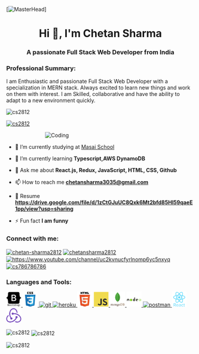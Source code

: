 [![MasterHead](https://theacemakers.com/wp-content/uploads/2020/05/coustom-web.gif)]
<h1 align="center">Hi 👋, I'm Chetan Sharma</h1>
<h3 align="center">A passionate Full Stack Web Developer from India</h3>

<h3 align="left">Professional Summary:</h3>
<p>I am Enthusiastic and passionate Full Stack Web
Developer with a specialization in MERN stack.
Always excited to learn new things and work on
them with interest. I am Skilled, collaborative and
have the ability to adapt to a new environment
quickly.</p>

<p align="left"> <img src="https://komarev.com/ghpvc/?username=cs2812&label=Profile%20views&color=0e75b6&style=flat" alt="cs2812" /> </p>

<p align="left"> <a href="https://github.com/ryo-ma/github-profile-trophy"><img src="https://github-profile-trophy.vercel.app/?username=cs2812" alt="cs2812" /></a> </p>
<img align="right" alt="Coding" width="400" src="https://cdn.dribbble.com/users/1162077/screenshots/3848914/programmer.gif"/>
<p align="left"> <a href="https://twitter.com/" target="blank"><img src="https://img.shields.io/twitter/follow/?logo=twitter&style=for-the-badge" alt="" /></a> </p>

- 🔭 I’m currently studying at [Masai School](https://github.com/premsg1610/Unit-2-Project---Tata-Cliq)

- 🌱 I’m currently learning **Typescript,AWS DynamoDB**

- 💬 Ask me about **React.js, Redux, JavaScript, HTML, CSS, Github**

- 📫 How to reach me **chetansharma3035@gmail.com**

- 📄 Resume **https://drive.google.com/file/d/1zCtGJuUC8Qxk6Mt2bfd85HI59qaeE1pp/view?usp=sharing**

- ⚡ Fun fact **I am funny**

<h3 align="left">Connect with me:</h3>
<p align="left">
<a href="https://linkedin.com/in/chetan-sharma2812" target="blank"><img align="center" src="https://raw.githubusercontent.com/rahuldkjain/github-profile-readme-generator/master/src/images/icons/Social/linked-in-alt.svg" alt="chetan-sharma2812" height="30" width="40" /></a>
<a href="https://codesandbox.com/chetansharma2812" target="blank"><img align="center" src="https://raw.githubusercontent.com/rahuldkjain/github-profile-readme-generator/master/src/images/icons/Social/codesandbox.svg" alt="chetansharma2812" height="30" width="40" /></a>
<a href="https://www.youtube.com/c/https://www.youtube.com/channel/uc2kvnucfyrlnomp6yc5nxyq" target="blank"><img align="center" src="https://raw.githubusercontent.com/rahuldkjain/github-profile-readme-generator/master/src/images/icons/Social/youtube.svg" alt="https://www.youtube.com/channel/uc2kvnucfyrlnomp6yc5nxyq" height="30" width="40" /></a>
<a href="https://www.hackerrank.com/cs786786786" target="blank"><img align="center" src="https://raw.githubusercontent.com/rahuldkjain/github-profile-readme-generator/master/src/images/icons/Social/hackerrank.svg" alt="cs786786786" height="30" width="40" /></a>
</p>

<h3 align="left">Languages and Tools:</h3>
<p align="left"> <a href="https://getbootstrap.com" target="_blank" rel="noreferrer"> <img src="https://raw.githubusercontent.com/devicons/devicon/master/icons/bootstrap/bootstrap-plain-wordmark.svg" alt="bootstrap" width="40" height="40"/> </a> <a href="https://www.w3schools.com/css/" target="_blank" rel="noreferrer"> <img src="https://raw.githubusercontent.com/devicons/devicon/master/icons/css3/css3-original-wordmark.svg" alt="css3" width="40" height="40"/> </a> <a href="https://git-scm.com/" target="_blank" rel="noreferrer"> <img src="https://www.vectorlogo.zone/logos/git-scm/git-scm-icon.svg" alt="git" width="40" height="40"/> </a> <a href="https://heroku.com" target="_blank" rel="noreferrer"> <img src="https://www.vectorlogo.zone/logos/heroku/heroku-icon.svg" alt="heroku" width="40" height="40"/> </a> <a href="https://www.w3.org/html/" target="_blank" rel="noreferrer"> <img src="https://raw.githubusercontent.com/devicons/devicon/master/icons/html5/html5-original-wordmark.svg" alt="html5" width="40" height="40"/> </a> <a href="https://developer.mozilla.org/en-US/docs/Web/JavaScript" target="_blank" rel="noreferrer"> <img src="https://raw.githubusercontent.com/devicons/devicon/master/icons/javascript/javascript-original.svg" alt="javascript" width="40" height="40"/> </a> <a href="https://www.mongodb.com/" target="_blank" rel="noreferrer"> <img src="https://raw.githubusercontent.com/devicons/devicon/master/icons/mongodb/mongodb-original-wordmark.svg" alt="mongodb" width="40" height="40"/> </a> <a href="https://nodejs.org" target="_blank" rel="noreferrer"> <img src="https://raw.githubusercontent.com/devicons/devicon/master/icons/nodejs/nodejs-original-wordmark.svg" alt="nodejs" width="40" height="40"/> </a> <a href="https://postman.com" target="_blank" rel="noreferrer"> <img src="https://www.vectorlogo.zone/logos/getpostman/getpostman-icon.svg" alt="postman" width="40" height="40"/> </a> <a href="https://reactjs.org/" target="_blank" rel="noreferrer"> <img src="https://raw.githubusercontent.com/devicons/devicon/master/icons/react/react-original-wordmark.svg" alt="react" width="40" height="40"/> </a> <a href="https://redux.js.org" target="_blank" rel="noreferrer"> <img src="https://raw.githubusercontent.com/devicons/devicon/master/icons/redux/redux-original.svg" alt="redux" width="40" height="40"/> </a> </p>

<p><img align="left" src="https://github-readme-stats.vercel.app/api/top-langs?username=cs2812&show_icons=true&locale=en&layout=compact" alt="cs2812" /></p>

<p>&nbsp;<img align="center" src="https://github-readme-stats.vercel.app/api?username=cs2812&show_icons=true&locale=en" alt="cs2812" /></p>

<p><img align="center" src="https://github-readme-streak-stats.herokuapp.com/?user=cs2812&" alt="cs2812" /></p>
